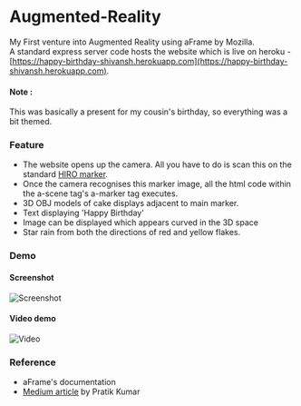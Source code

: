 # Augmented-Reality

My First venture into Augmented Reality using aFrame by Mozilla.  
A standard express server code hosts the website which is live on heroku - [https://happy-birthday-shivansh.herokuapp.com](https://happy-birthday-shivansh.herokuapp.com).

#### Note :
This was basically a present for my cousin's birthday, so everything was a bit themed.

### Feature
- The website opens up the camera. All you have to do is scan this on the standard [HIRO marker](https://jeromeetienne.github.io/AR.js/data/images/HIRO.jpg).
- Once the camera recognises this marker image, all the html code within the a-scene tag's a-marker tag executes.
- 3D OBJ models of cake displays adjacent to main marker.
- Text displaying 'Happy Birthday'
- Image can be displayed which appears curved in the 3D space
- Star rain from both the directions of red and yellow flakes.

### Demo

#### Screenshot
![Screenshot](https://raw.githubusercontent.com/utkarshsingh99/Augmented-Reality/master/screenshot.jpeg)

#### Video demo
![Video](https://raw.githubusercontent.com/utkarshsingh99/Augmented-Reality/master/gif.gif)

### Reference
- aFrame's documentation
- [Medium article](https://medium.freecodecamp.org/how-to-wish-someone-happy-birthday-using-augmented-reality-3809776cb655) by Pratik Kumar

